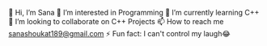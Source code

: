 👋 Hi, I’m Sana
👀 I’m interested in Programming
🌱 I’m currently learning C++
💞️ I’m looking to collaborate on C++ Projects
📫 How to reach me sanashoukat189@gmail.com
⚡ Fun fact: I can't control my laugh😂
